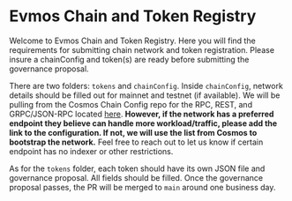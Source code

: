 # Evmos Chain and Token Registry

Welcome to Evmos Chain and Token Registry. Here you will find the requirements for submitting chain network and token registration. Please insure a chainConfig and token(s) are ready before submitting the governance proposal.

There are two folders: `tokens` and `chainConfig`. Inside `chainConfig`, network details should be filled out for mainnet and testnet (if available). We will be pulling from the Cosmos Chain Config repo for the RPC, REST, and GRPC/JSON-RPC located [here](https://github.com/cosmos/chain-registry). **However, if the network has a preferred endpoint they believe can handle more workload/traffic, please add the link to the configuration. If not, we will use the list from Cosmos to bootstrap the network.** Feel free to reach out to let us know if certain endpoint has no indexer or other restrictions.

As for the `tokens` folder, each token should have its own JSON file and governance proposal. All fields should be filled. Once the governance proposal passes, the PR will be merged to `main` around one business day.

